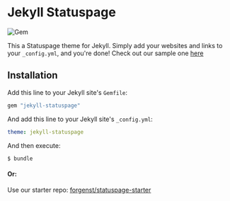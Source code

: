 # Jekyll Statuspage

![Gem](https://img.shields.io/gem/v/jekyll-statuspage?color=red&label=gem%20theme&logo=jekyll)

This a Statuspage theme for Jekyll. Simply add your websites and links to your `_config.yml`, and you're done! Check out our sample one [here](/sampleconfig.yml)

## Installation

Add this line to your Jekyll site's `Gemfile`:

```ruby
gem "jekyll-statuspage"
```

And add this line to your Jekyll site's `_config.yml`:

```yaml
theme: jekyll-statuspage
```

And then execute:

```
$ bundle
```

#### Or:

Use our starter repo: [forgenst/statuspage-starter](https://github.com/forgenst/statuspage-starter)
